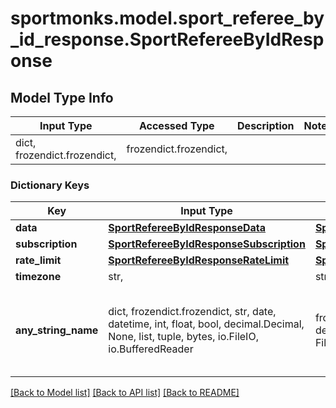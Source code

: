# sportmonks.model.sport_referee_by_id_response.SportRefereeByIdResponse

## Model Type Info
Input Type | Accessed Type | Description | Notes
------------ | ------------- | ------------- | -------------
dict, frozendict.frozendict,  | frozendict.frozendict,  |  | 

### Dictionary Keys
Key | Input Type | Accessed Type | Description | Notes
------------ | ------------- | ------------- | ------------- | -------------
**data** | [**SportRefereeByIdResponseData**](SportRefereeByIdResponseData.md) | [**SportRefereeByIdResponseData**](SportRefereeByIdResponseData.md) |  | [optional] 
**subscription** | [**SportRefereeByIdResponseSubscription**](SportRefereeByIdResponseSubscription.md) | [**SportRefereeByIdResponseSubscription**](SportRefereeByIdResponseSubscription.md) |  | [optional] 
**rate_limit** | [**SportRefereeByIdResponseRateLimit**](SportRefereeByIdResponseRateLimit.md) | [**SportRefereeByIdResponseRateLimit**](SportRefereeByIdResponseRateLimit.md) |  | [optional] 
**timezone** | str,  | str,  |  | [optional] 
**any_string_name** | dict, frozendict.frozendict, str, date, datetime, int, float, bool, decimal.Decimal, None, list, tuple, bytes, io.FileIO, io.BufferedReader | frozendict.frozendict, str, BoolClass, decimal.Decimal, NoneClass, tuple, bytes, FileIO | any string name can be used but the value must be the correct type | [optional]

[[Back to Model list]](../../README.md#documentation-for-models) [[Back to API list]](../../README.md#documentation-for-api-endpoints) [[Back to README]](../../README.md)


